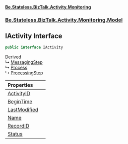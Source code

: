 #### [Be.Stateless.BizTalk.Activity.Monitoring](README.md 'README')
### [Be.Stateless.BizTalk.Activity.Monitoring.Model](Be.Stateless.BizTalk.Activity.Monitoring.Model.md 'Be.Stateless.BizTalk.Activity.Monitoring.Model')

## IActivity Interface

```csharp
public interface IActivity
```

Derived  
&#8627; [MessagingStep](MessagingStep.md 'Be.Stateless.BizTalk.Activity.Monitoring.Model.MessagingStep')  
&#8627; [Process](Process.md 'Be.Stateless.BizTalk.Activity.Monitoring.Model.Process')  
&#8627; [ProcessingStep](ProcessingStep.md 'Be.Stateless.BizTalk.Activity.Monitoring.Model.ProcessingStep')

| Properties | |
| :--- | :--- |
| [ActivityID](IActivity.ActivityID.md 'Be.Stateless.BizTalk.Activity.Monitoring.Model.IActivity.ActivityID') | |
| [BeginTime](IActivity.BeginTime.md 'Be.Stateless.BizTalk.Activity.Monitoring.Model.IActivity.BeginTime') | |
| [LastModified](IActivity.LastModified.md 'Be.Stateless.BizTalk.Activity.Monitoring.Model.IActivity.LastModified') | |
| [Name](IActivity.Name.md 'Be.Stateless.BizTalk.Activity.Monitoring.Model.IActivity.Name') | |
| [RecordID](IActivity.RecordID.md 'Be.Stateless.BizTalk.Activity.Monitoring.Model.IActivity.RecordID') | |
| [Status](IActivity.Status.md 'Be.Stateless.BizTalk.Activity.Monitoring.Model.IActivity.Status') | |
